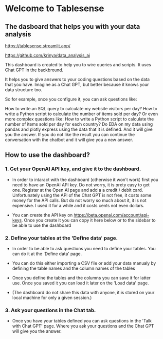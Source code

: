 # Welcome to Tablesense
## The dasboard that helps you with your data analysis

https://tablesense.streamlit.app/

https://github.com/krinya/data_analysis_ai

This dashboard is created to help you to wire queries and scripts. It uses Chat GPT in the backbround.

It helps you to give answers to your coding questions based on the data that you have. Imagine as a Chat GPT, but better because it knows your data structure too.

So for example, once you configure it, you can ask questions like:

How to write an SQL query to calculate my website visitors per day?
How to write a Python script to calculate the number of items sold per day?
Or even more complex questions like: How to write a Python script to calculate the number of items sold per day for each country?
Do EDA on my data using pandas and plotly express using the data that it is defined.
And it will give you the answer. If you do not like the result you can continue the conversation with the chatbot and it will give you a new answer.

## How to use the dashboard?

### 1. Get your OpenAI API key, and give it to the dashboard.
* In order to intaract with the dashboard (otherwise it won't work) first you need to have an OpenAI API key. Do not worry, it is prety easy to get one. Register at the Open AI page and add a a credit / debit card. Unfortunately using the API of the Chat GPT is not free, it costs some money for the API calls. But do not worry so much about it, it is not expensive. I used it for a while and it costs cents not even dollars.

* You can create the API key on https://beta.openai.com/account/api-keys. Once you create it you can copy it here below or to the sidebar to be able to use the dashboard

### 2. Define your tables at the 'Define data' page.
* In order to be able to ask questions you need to define your tables. You can do it at the 'Define data' page.

* You can do this either importing a CSV file or add your data manualy by defining the table names and the column names of the tables

* Once you define the tables and the columns you can save it for latter use. Once you saved it you can load it later on the 'Load data' page.

* (The dashboard do not share this data with anyone, it is stored on your local machine for only a given session.)

### 3. Ask your questions in the Chat tab.
* Once you have your tables defined you can ask questions in the 'Talk with Chat GPT' page. Where you ask your questions and the Chat GPT will give you the answer.